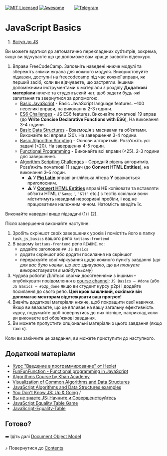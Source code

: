 [![MIT Licensed][icon-mit]][license]
[![Awesome][icon-awesome]][awesome]
&nbsp;&nbsp;&nbsp;&nbsp;&nbsp;&nbsp;
[![Telegram][icon-chat]][chat]

# JavaScript Basics

1. [Вступ до JS](https://classroom.udacity.com/courses/ud803)

  Ви можете вдатися до автоматично перекладених субтитрів, зокрема, якщо ви відчуваєте що
  це допоможе вам краще засвоїти відеокурс.

1. Вправи FreeCodeCamp. Заповніть наведені нижче модулі та збережіть знімки екрана для кожного модуля.
   Використовуйте підказки, доступні на freecodecamp під час кожної вправи, як перший засіб, коли ви відчуваєте, що застрягли.
   Іншими допоміжними інструментами є матеріали з розділу **Додаткові матеріали** нижче
   та студентьский чат, щоб задати будь-які запитання та звернутися за допомогою.
   - [Basic JavaScript](https://learn.freecodecamp.org/javascript-algorithms-and-data-structures/basic-javascript/) -
     Basic JavaScript language features. ~100 невеликі вправи, на виконання 2-3 години.
   - [ES6 Challenges](https://learn.freecodecamp.org/javascript-algorithms-and-data-structures/es6/) -
     JS ES6 features. Виконайте початкові 19 вправ (до **Write Concise Declarative Functions with ES6**),
     На виконання 3-4 години.
   - [Basic Data Structures](https://learn.freecodecamp.org/javascript-algorithms-and-data-structures/basic-data-structures/) -
     Взаємодія з масивами та об’єктами. Виконайте всі вправи (20). На завершення 3-4 години.
   - [Basic Algorithm Scripting](https://learn.freecodecamp.org/javascript-algorithms-and-data-structures/basic-algorithm-scripting/) -
     Основи алгоритмів. Розв’яжіть усі задачі (<20). На завершення 4-5 годин.
   - [Functional Programming](https://learn.freecodecamp.org/javascript-algorithms-and-data-structures/functional-programming/) -
     Виконайте всі вправи (<25). 2-3 години для завершення.
   - [Algorithm Scripting Challenges](https://learn.freecodecamp.org/javascript-algorithms-and-data-structures/intermediate-algorithm-scripting) -
      Середній рівень алгоритмів. Розв’яжіть початкові 11 задач (до **Convert HTML Entities**), на виконання 3–5 годин.
     - :warning: У [**Pig Latin**](https://learn.freecodecamp.org/javascript-algorithms-and-data-structures/intermediate-algorithm-scripting/pig-latin/)
       вправі англійська літера **Y** вважається приголосним.
     - :warning: У [**Convert HTML Entities**](https://learn.freecodecamp.org/javascript-algorithms-and-data-structures/intermediate-algorithm-scripting/convert-html-entities)
       вправі **НЕ** копіювати та вставляти об’єкти HTML (`'&amp;'`, `'&lt'` etc.) з тестів
       оскільки вони міститимуть невидимі нерозривні пробіли, і код не працюватиме належним чином. Натомість введіть їх.

Виконайте наведені вище підзадачі (1) і (2).

Після завершення виконайте наступне:
1. Зробіть скріншот своїх завершених уроків
   і помістіть його в папку `task_js_basics`
   вашого репо `kottans-frontend`
1. В вашому `kottans-frontend` репо `README.md`:
   * додайте заголовок `## JS Basics`
   * додати скріншот або додати посилання на скріншот
   * перерахуйте свої міркування щодо кожного пункту завдання
     (_що для вас було новим_, _що вас здивувало_, _що ви плануєте використовувати в майбутньому_)
1. Чудова робота! Діліться своїми досягненнями з іншими –
   опублікувати повідомлення в [course channel][chat]:
   `JS Basics — #done` (або `JS Basics — #p2p_done` якщо ви студент курсу p2p) і додайте посилання до свого репо. **Цей крок важливий, оскільки він допомагає менторам відстежувати ваш прогрес!**
1. Вивчіть додаткові матеріали нижче, щоб покращити свої навички.
    Якщо ви вважаєте, що це впливає на вашу загальну ефективність курсу, подумайте щоб
    повернутись до них пізніше, наприклад коли ви виконаєте всі обов’язкові завдання.
1. Ви можете пропустити опціональні матеріали з цього завдання (якщо такі є).

Коли ви закінчите це завдання, ви можете приступити до наступного.

## Додаткові матеріали

- [Курс "Введение в программирование" от Hexlet](https://ru.hexlet.io/courses/introduction_to_programming)
- [FunFunFunction - Functional programming in JavaScript](https://www.youtube.com/playlist?list=PL0zVEGEvSaeEd9hlmCXrk5yUyqUag-n84)
- [Algorithms Course by Khan Academy](https://www.khanacademy.org/computing/computer-science/algorithms)
- [Visualization of Common Algorithms and Data Structures](https://www.cs.usfca.edu/~galles/visualization/Algorithms.html)
- [JavaScript Algorithms and Data Structures examples](https://github.com/trekhleb/javascript-algorithms)
- [You Don't Know JS: Up & Going](https://github.com/getify/You-Dont-Know-JS/tree/master/up%20%26%20going) /
- [Вы не знаете JS: Начните и Совершенствуйтесь](https://github.com/azat-io/you-dont-know-js-ru/tree/master/up%20%26%20going)
- [JavaScript Equality Table Game](https://eqeq.js.org/)
- [JavaScript-Equality-Table](https://dorey.github.io/JavaScript-Equality-Table/)

## Готово?

➡️ Ідіть далі [Document Object Model](js-dom.md)

⤴️ Повернутися до [Contents](../contents.md)


[icon-chat]: https://img.shields.io/badge/chat-on%20telegram-blue.svg
[icon-mit]: https://img.shields.io/badge/license-MIT-blue.svg
[icon-awesome]: https://cdn.rawgit.com/sindresorhus/awesome/d7305f38d29fed78fa85652e3a63e154dd8e8829/media/badge.svg

[license]: https://github.com/Kottans/web/blob/master/LICENSE.md
[awesome]: https://github.com/sindresorhus/awesome#front-end-development
[chat]: https://t.me/joinchat/CX8EF1JmLm9IM6J6oy2U7Q
